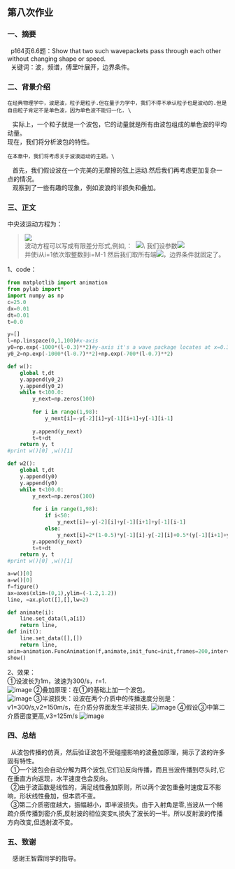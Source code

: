 ## 第八次作业

### 一、摘要
   p164页6.6题：Show that two such wavepackets pass through each other without changing shape or speed.\
   关键词：波，频谱，傅里叶展开，边界条件。

### 二、背景介绍
    在经典物理学中，波是波，粒子是粒子.但在量子力学中，我们不得不承认粒子也是波动的.但是自由粒子肯定不是单色波，因为单色波不能归一化. \
    实际上，一个粒子就是一个波包，它的动量就是所有由波包组成的单色波的平均动量。 \
    现在，我们将分析波包的特性。

    在本章中，我们将考虑关于波浪运动的主题。\
    首先，我们假设波在一个完美的无摩擦的弦上运动.然后我们再考虑更加复杂一点的情况。 \
    观察到了一些有趣的现象，例如波浪的半损失和叠加。

### 三、正文
中央波运动方程为：
> ![](http://latex.codecogs.com/gif.latex?\frac{\partial^2y}{\partialt^2}=c^{2}\frac{\partial^2y}{\partialx^2})\
波动方程可以写成有限差分形式,例如,：
  ![](http://latex.codecogs.com/gif.latex?y\left(i,n+1\right)=2\left[1-r^{2}\right]y\left(i,n\right)-y\left(i,n-1\right)+r^{2}\left[y\left(i+1,n\right)+y\left(i-1,n\right)\right])\
我们设参数![](http://latex.codecogs.com/gif.latex?r=c\frac{\trianglet}{\trianglex})\
并使i从i=1依次取整数到i=M-1
然后我们取所有端![](http://latex.codecogs.com/gif.latex?xy\left(0,n\right)=y\left(m,n\right)=0)，边界条件就固定了。
  
1、code：
```python
from matplotlib import animation
from pylab import*
import numpy as np
c=25.0
dx=0.01
dt=0.01
t=0.0

y=[]
l=np.linspace(0,1,100)#x-axis
y0=np.exp(-1000*(l-0.3)**2)#y-axis it's a wave package locates at x=0.3
y0_2=np.exp(-1000*(l-0.7)**2)+np.exp(-700*(l-0.7)**2)    

def w():
    global t,dt
    y.append(y0_2)
    y.append(y0_2)
    while t<100.0:
        y_next=np.zeros(100)
       
        for i in range(1,98):
            y_next[i]=-y[-2][i]+y[-1][i+1]+y[-1][i-1]
       
        y.append(y_next)
        t=t+dt
    return y, t
#print w()[0] ,w()[1]

def w2():
    global t,dt
    y.append(y0)
    y.append(y0)
    while t<100.0:
        y_next=np.zeros(100)
       
        for i in range(1,98):
            if i<50:
                y_next[i]=-y[-2][i]+y[-1][i+1]+y[-1][i-1]
            else: 
                y_next[i]=2*(1-0.5)*y[-1][i]-y[-2][i]+0.5*(y[-1][i+1]+y[-1][i-1])
        y.append(y_next)
        t=t+dt
    return y, t
#print w()[0] ,w()[1]

a=w()[0]
a=w()[0]
f=figure()
ax=axes(xlim=(0,1),ylim=(-1.2,1.2))
line, =ax.plot([],[],lw=2)

def animate(i):
    line.set_data(l,a[i])
    return line,
def init():
    line.set_data([],[])
    return line,
anim=animation.FuncAnimation(f,animate,init_func=init,frames=200,interval=50,blit=True)#frames mean zhenshu,interval mean each frame last how long
show()
```
2、效果：\
①设波长为1m，波速为300/s，r=1.\
![image](https://github.com/lilyechoC/compuational_physics_2015301510036/blob/master/pictures/1201.gif)
②叠加原理：在①的基础上加一个波包。\
![image](https://github.com/lilyechoC/compuational_physics_2015301510036/blob/master/pictures/1202.gif)
③半波损失：设波在两个介质中的传播速度分别是：v1=300/s,v2=150m/s，在介质分界面发生半波损失.
![image](https://github.com/lilyechoC/compuational_physics_2015301510036/blob/master/pictures/1203.gif)
④假设③中第二介质密度更高,v3=125m/s
![image](https://github.com/lilyechoC/compuational_physics_2015301510036/blob/master/pictures/1204.gif)

### 四、总结
   从波包传播的仿真，然后验证波包不受碰撞影响的波叠加原理，揭示了波的许多固有特性。\
   ①一个波包会自动分解为两个波包,它们沿反向传播，而且当波传播到尽头时,它在垂直方向返现，水平速度也会反向。\
   ②由于波函数是线性的，满足线性叠加原则，所以两个波包重叠时速度互不影响，形状线性叠加，但本质不变。\
   ③第二介质密度越大，振幅越小，即半波损失。由于入射角是零,当波从一个稀疏介质传播到密介质,反射波的相位突变π,损失了波长的一半。所以反射波的传播方向改变,但透射波不变。
    
### 五、致谢
    感谢王智霖同学的指导。

